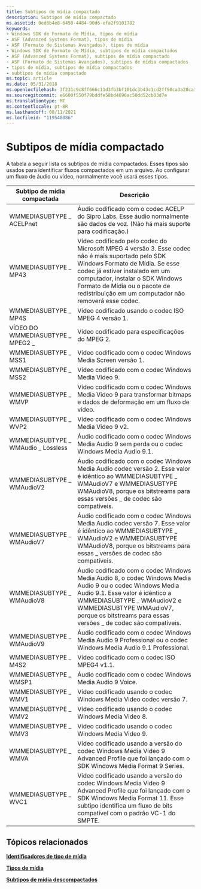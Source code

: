 ```yaml
---
title: Subtipos de mídia compactado
description: Subtipos de mídia compactado
ms.assetid: 0ed6b4e8-6450-4484-90d6-efa2f9101782
keywords:
- Windows SDK de Formato de Mídia, tipos de mídia
- ASF (Advanced Systems Format), tipos de mídia
- ASF (Formato de Sistemas Avançados), tipos de mídia
- Windows SDK de Formato de Mídia, subtipos de mídia compactados
- ASF (Advanced Systems Format), subtipos de mídia compactado
- ASF (Formato de Sistemas Avançados), subtipos de mídia compactados
- tipos de mídia, subtipos de mídia compactados
- subtipos de mídia compactado
ms.topic: article
ms.date: 05/31/2018
ms.openlocfilehash: 3f231c9c8ff666c11d3fb3bf101dc3b43c1cd2ff90ca3a28ca1af0113fe8fccd
ms.sourcegitcommit: e6600f550f79bddfe58bd4696ac50dd52cb03d7e
ms.translationtype: MT
ms.contentlocale: pt-BR
ms.lasthandoff: 08/11/2021
ms.locfileid: "119548086"
---
```

# <a name="compressed-media-subtypes"></a>Subtipos de mídia compactado

A tabela a seguir lista os subtipos de mídia compactados. Esses tipos são usados para identificar fluxos compactados em um arquivo. Ao configurar um fluxo de áudio ou vídeo, normalmente você usará esses tipos.



| Subtipo de mídia compactada          | Descrição                                                                                                                                                                                                                                                                                 |
|-----------------------------------|---------------------------------------------------------------------------------------------------------------------------------------------------------------------------------------------------------------------------------------------------------------------------------------------|
| WMMEDIASUBTYPE \_ ACELPnet          | Áudio codificado com o codec ACELP do Sipro Labs. Esse áudio normalmente são dados de voz. (Não há mais suporte para codificação.)                                                                                                                                                                       |
| WMMEDIASUBTYPE \_ MP43              | Vídeo codificado pelo codec do Microsoft MPEG 4 versão 3. Esse codec não é mais suportado pelo SDK Windows Formato de Mídia. Se esse codec já estiver instalado em um computador, instalar o SDK Windows Formato de Mídia ou o pacote de redistribuição em um computador não removerá esse codec. |
| WMMEDIASUBTYPE \_ MP4S              | Vídeo codificado usando o codec ISO MPEG 4 versão 1.                                                                                                                                                                                                                                         |
| VÍDEO DO WMMEDIASUBTYPE \_ MPEG2 \_      | Vídeo codificado para especificações do MPEG 2.                                                                                                                                                                                                                                                     |
| WMMEDIASUBTYPE \_ MSS1              | Vídeo codificado com o codec Windows Media Screen versão 1.                                                                                                                                                                                                                                |
| WMMEDIASUBTYPE \_ MSS2              | Vídeo codificado com o codec Windows Media Video 9.                                                                                                                                                                                                                                  |
| WMMEDIASUBTYPE \_ WMVP              | Vídeo codificado com o codec Windows Media Video 9 para transformar bitmaps e dados de deformação em um fluxo de vídeo.                                                                                                                                                                     |
| WMMEDIASUBTYPE \_ WVP2              | Vídeo codificado com o codec Windows Media Video 9 v2.                                                                                                                                                                                                                                |
| WMMEDIASUBTYPE \_ WMAudio \_ Lossless | Áudio codificado com o codec Windows Media Audio 9 sem perda ou o codec Windows Media Audio 9.1.                                                                                                                                                                                           |
| WMMEDIASUBTYPE \_ WMAudioV2         | Áudio codificado com o codec Windows Media Audio codec versão 2. Esse valor é idêntico ao WMMEDIASUBTYPE \_ WMAudioV7 e WMMEDIASUBTYPE WMAudioV8, porque os bitstreams para essas versões \_ de codec são compatíveis.                                                                             |
| WMMEDIASUBTYPE \_ WMAudioV7         | Áudio codificado com o codec Windows Media Audio codec versão 7. Esse valor é idêntico ao WMMEDIASUBTYPE \_ WMAudioV2 e WMMEDIASUBTYPE WMAudioV8, porque os bitstreams para essas \_ versões de codec são compatíveis.                                                                             |
| WMMEDIASUBTYPE \_ WMAudioV8         | Áudio codificado com o codec Windows Media Audio 8, o codec Windows Media Audio 9 ou o codec Windows Media Audio 9.1. Esse valor é idêntico a WMMEDIASUBTYPE \_ WMAudioV2 e WMMEDIASUBTYPE WMAudioV7, porque os bitstreams para essas versões \_ de codec são compatíveis.              |
| WMMEDIASUBTYPE \_ WMAudioV9         | Áudio codificado com o codec Windows Media Audio 9 Professional ou o codec Windows Media Audio 9.1 Professional.                                                                                                                                                                          |
| WMMEDIASUBTYPE \_ M4S2              | Vídeo codificado com o codec ISO MPEG4 v1.1.                                                                                                                                                                                                                                                |
| WMMEDIASUBTYPE \_ WMSP1             | Áudio codificado com o codec Windows Media Audio 9 Voice.                                                                                                                                                                                                                                   |
| WMMEDIASUBTYPE \_ WMV1              | Vídeo codificado usando o codec Windows Media Video codec versão 7.                                                                                                                                                                                                                                |
| WMMEDIASUBTYPE \_ WMV2              | Vídeo codificado usando o codec Windows Media Video 8.                                                                                                                                                                                                                                        |
| WMMEDIASUBTYPE \_ WMV3              | Vídeo codificado usando o codec Windows Media Video 9.                                                                                                                                                                                                                                        |
| WMMEDIASUBTYPE \_ WMVA              | Vídeo codificado usando a versão do codec Windows Media Video 9 Advanced Profile que foi lançado com o SDK Windows Media Format 9 Series.                                                                                                                                           |
| WMMEDIASUBTYPE \_ WVC1              | Vídeo codificado usando a versão do codec Windows Media Video 9 Advanced Profile que foi lançado com o SDK Windows Media Format 11. Esse subtipo identifica um fluxo de bits compatível com o padrão VC-1 do SMPTE.                                                            |



 

## <a name="related-topics"></a>Tópicos relacionados

<dl> <dt>

[**Identificadores de tipo de mídia**](media-type-identifiers.md)
</dt> <dt>

[**Tipos de mídia**](media-types.md)
</dt> <dt>

[**Subtipos de mídia descompactados**](uncompressed-media-subtypes.md)
</dt> </dl>

 

 




